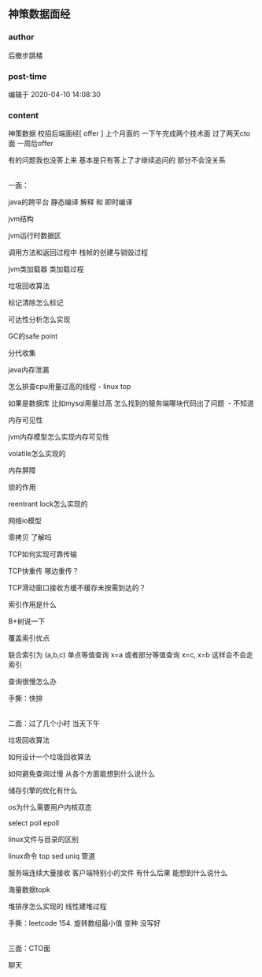 ## 神策数据面经
### author 
后撤步跳楼
### post-time 

编辑于  2020-04-10 14:08:30
### content 
<div class="post-topic-des nc-post-content">
 <p>
  神策数据 校招后端面经[
  <span>
   offer
  </span>
  ] 上个月面的 一下午完成两个技术面 过了两天cto面 一周后offer
 </p>
 <div>
  有的问题我也没答上来 基本是只有答上了才继续追问的 部分不会没关系
 </div>
 <div>
  <br/>
 </div>
 <p>
  一面：
 </p>
 <p>
  java的跨平台 静态编译 解释 和 即时编译
 </p>
 <p>
  jvm结构
 </p>
 <p>
  jvm运行时数据区
 </p>
 <p>
  调用方法和返回过程中 栈帧的创建与销毁过程
 </p>
 <p>
  jvm类加载器 类加载过程
 </p>
 <p>
  垃圾回收算法
 </p>
 <p>
  标记清除怎么标记
 </p>
 <p>
  可达性分析怎么实现
 </p>
 <p>
  GC的safe point
 </p>
 <p>
  分代收集
 </p>
 <p>
  java内存泄漏
 </p>
 <p>
  怎么排查cpu用量过高的线程  - linux top
 </p>
 <p>
  如果是数据库 比如mysql用量过高 怎么找到的服务端哪块代码出了问题  - 不知道
 </p>
 <p>
  内存可见性
 </p>
 <p>
  jvm内存模型怎么实现内存可见性
 </p>
 <p>
  volatile怎么实现的
 </p>
 <p>
  内存屏障
 </p>
 <p>
  锁的作用
 </p>
 <p>
  reentrant lock怎么实现的
 </p>
 <p>
  网络io模型
 </p>
 <p>
  零拷贝 了解吗
 </p>
 <p>
  TCP如何实现可靠传输
 </p>
 <p>
  TCP快重传 哪边重传？
 </p>
 <p>
  TCP滑动窗口接收方缓不缓存未按需到达的？
 </p>
 <p>
  索引作用是什么
 </p>
 <p>
  B+树说一下
 </p>
 <p>
  覆盖索引优点
 </p>
 <p>
  联合索引为 (a,b,c) 单点等值查询 x=a 或者部分等值查询 x=c, x=b 这样会不会走索引
 </p>
 <p>
  查询很慢怎么办
 </p>
 <div>
  手撕：快排
 </div>
 <div>
  <br/>
 </div>
 <p>
  二面：过了几个小时 当天下午
 </p>
 <p>
  垃圾回收算法
 </p>
 <p>
  如何设计一个垃圾回收算法
 </p>
 <p>
  如何避免查询过慢 从各个方面能想到什么说什么
 </p>
 <p>
  储存引擎的优化有什么
 </p>
 <p>
  os为什么需要用户内核双态
 </p>
 <p>
  select poll epoll
 </p>
 <p>
  linux文件与目录的区别
 </p>
 <p>
  linux命令 top sed uniq 管道
 </p>
 <p>
  服务端连续大量接收 客户端特别小的文件 有什么后果  能想到什么说什么
 </p>
 <p>
  海量数据topk
 </p>
 <p>
  堆排序怎么实现的 线性建堆过程
 </p>
 <div>
  手撕：leetcode 154. 旋转数组最小值 变种    没写好
 </div>
 <div>
  <br/>
 </div>
 <p>
  三面：CTO面
 </p>
 <p>
  聊天
 </p>
</div>
